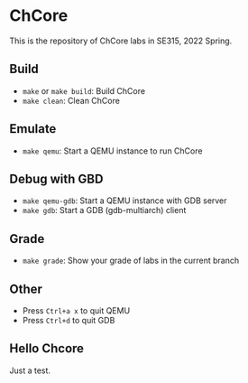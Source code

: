 # ChCore

This is the repository of ChCore labs in SE315, 2022 Spring.

## Build

- `make` or `make build`: Build ChCore
- `make clean`: Clean ChCore

## Emulate

- `make qemu`: Start a QEMU instance to run ChCore

## Debug with GBD

- `make qemu-gdb`: Start a QEMU instance with GDB server
- `make gdb`: Start a GDB (gdb-multiarch) client

## Grade

- `make grade`: Show your grade of labs in the current branch

## Other

- Press `Ctrl+a x` to quit QEMU
- Press `Ctrl+d` to quit GDB

## Hello Chcore

Just a test.
